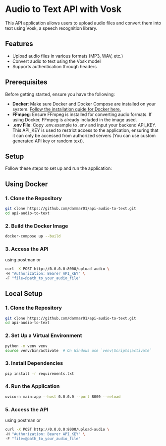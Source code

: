 # Audio to Text API with Vosk

This API application allows users to upload audio files and convert them into text using Vosk, a speech recognition library.

## Features

- Upload audio files in various formats (MP3, WAV, etc.)
- Convert audio to text using the Vosk model
- Supports authentication through headers

## Prerequisites

Before getting started, ensure you have the following:

- **Docker**: Make sure Docker and Docker Compose are installed on your system. [Follow the installation guide for Docker here.](https://docs.docker.com/get-docker/)
- **FFmpeg**: Ensure FFmpeg is installed for converting audio formats. If using Docker, FFmpeg is already included in the image used.
- **.env File**: Copy .env.example to .env and input your backend API_KEY. This API_KEY is used to restrict access to the application, ensuring that it can only be accessed from authorized servers (You can use custom generated API key or random text).

## Setup

Follow these steps to set up and run the application:

## Using Docker

### 1. Clone the Repository

```bash
git clone https://github.com/dammar01/api-audio-to-text.git
cd api-audio-to-text
```

### 2. Build the Docker Image

```bash
docker-compose up --build
```

### 3. Access the API
using postman or
```bash
curl -X POST http://0.0.0.0:8000/upload-audio \
-H "Authorization: Bearer API_KEY" \
-F "file=@path_to_your_audio_file"
```

## Local Setup

### 1. Clone the Repository

```bash
git clone https://github.com/dammar01/api-audio-to-text.git
cd api-audio-to-text
```

### 2. Set Up a Virtual Environment

```bash
python -m venv venv
source venv/bin/activate  # On Windows use `venv\Scripts\activate`
```

### 3. Install Dependencies

```bash
pip install -r requirements.txt
```

### 4. Run the Application

```bash
uvicorn main:app --host 0.0.0.0 --port 8000 --reload
```

### 5. Access the API
using postman or
```bash
curl -X POST http://0.0.0.0:8000/upload-audio \
-H "Authorization: Bearer API_KEY" \
-F "file=@path_to_your_audio_file"
```
